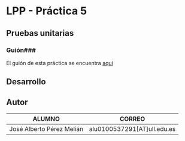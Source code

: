 # LPP - Práctica 5 #
## Pruebas unitarias ##

### Guión### 
El guión de esta práctica se encuentra [aquí](https://github.com/coromoto/PruebasUnitarias)

Desarrollo
----------


Autor
-------
| ALUMNO | CORREO |
| ---------- | ---------- |
| José Alberto Pérez Melián   | alu0100537291[AT]ull.edu.es   |